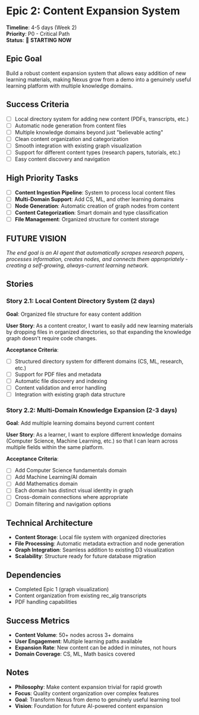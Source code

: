 # Epic 2: Content Expansion System

**Timeline**: 4-5 days (Week 2)  
**Priority**: P0 - Critical Path  
**Status**: 🚀 **STARTING NOW**

## Epic Goal
Build a robust content expansion system that allows easy addition of new learning materials, making Nexus grow from a demo into a genuinely useful learning platform with multiple knowledge domains.

## Success Criteria
- [ ] Local directory system for adding new content (PDFs, transcripts, etc.)
- [ ] Automatic node generation from content files
- [ ] Multiple knowledge domains beyond just "believable acting"
- [ ] Clean content organization and categorization
- [ ] Smooth integration with existing graph visualization
- [ ] Support for different content types (research papers, tutorials, etc.)
- [ ] Easy content discovery and navigation

## High Priority Tasks
- [ ] **Content Ingestion Pipeline**: System to process local content files
- [ ] **Multi-Domain Support**: Add CS, ML, and other learning domains
- [ ] **Node Generation**: Automatic creation of graph nodes from content
- [ ] **Content Categorization**: Smart domain and type classification
- [ ] **File Management**: Organized structure for content storage

## **FUTURE VISION** 
*The end goal is an AI agent that automatically scrapes research papers, processes information, creates nodes, and connects them appropriately - creating a self-growing, always-current learning network.*

## Stories

### Story 2.1: Local Content Directory System (2 days)
**Goal**: Organized file structure for easy content addition

**User Story**: As a content creator, I want to easily add new learning materials by dropping files in organized directories, so that expanding the knowledge graph doesn't require code changes.

**Acceptance Criteria**:
- [ ] Structured directory system for different domains (CS, ML, research, etc.)
- [ ] Support for PDF files and metadata
- [ ] Automatic file discovery and indexing
- [ ] Content validation and error handling
- [ ] Integration with existing graph data structure

### Story 2.2: Multi-Domain Knowledge Expansion (2-3 days)
**Goal**: Add multiple learning domains beyond current content

**User Story**: As a learner, I want to explore different knowledge domains (Computer Science, Machine Learning, etc.) so that I can learn across multiple fields within the same platform.

**Acceptance Criteria**:
- [ ] Add Computer Science fundamentals domain
- [ ] Add Machine Learning/AI domain
- [ ] Add Mathematics domain
- [ ] Each domain has distinct visual identity in graph
- [ ] Cross-domain connections where appropriate
- [ ] Domain filtering and navigation options

## Technical Architecture
- **Content Storage**: Local file system with organized directories
- **File Processing**: Automatic metadata extraction and node generation
- **Graph Integration**: Seamless addition to existing D3 visualization
- **Scalability**: Structure ready for future database migration

## Dependencies
- Completed Epic 1 (graph visualization)
- Content organization from existing rec_alg transcripts
- PDF handling capabilities

## Success Metrics
- **Content Volume**: 50+ nodes across 3+ domains
- **User Engagement**: Multiple learning paths available
- **Expansion Rate**: New content can be added in minutes, not hours
- **Domain Coverage**: CS, ML, Math basics covered

## Notes
- **Philosophy**: Make content expansion trivial for rapid growth
- **Focus**: Quality content organization over complex features
- **Goal**: Transform Nexus from demo to genuinely useful learning tool
- **Vision**: Foundation for future AI-powered content expansion 
